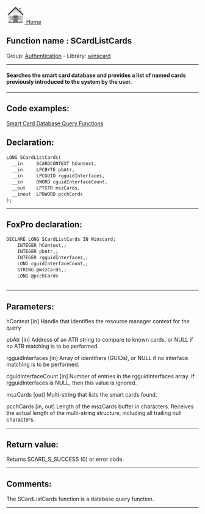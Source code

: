 [<img src="../../images/home.png"> Home ](https://github.com/VFPX/Win32API)  

## Function name : SCardListCards
Group: [Authentication](../../functions_group.md#Authentication)  -  Library: [winscard](../../libraries.md#winscard)  
***  


#### Searches the smart card database and provides a list of named cards previously introduced to the system by the user.
***  


## Code examples:
[Smart Card Database Query Functions](../../samples/sample_539.md)  

## Declaration:
```foxpro  
LONG SCardListCards(
  __in     SCARDCONTEXT hContext,
  __in     LPCBYTE pbAtr,
  __in     LPCGUID rgguidInterfaces,
  __in     DWORD cguidInterfaceCount,
  __out    LPTSTR mszCards,
  __inout  LPDWORD pcchCards
);  
```  
***  


## FoxPro declaration:
```foxpro  
DECLARE LONG SCardListCards IN Winscard;
	INTEGER hContext,;
	INTEGER pbAtr,;
	INTEGER rgguidInterfaces,;
	LONG cguidInterfaceCount,;
	STRING @mszCards,;
	LONG @pcchCards
  
```  
***  


## Parameters:
hContext [in]
Handle that identifies the resource manager context for the query

pbAtr [in]
Address of an ATR string to compare to known cards, or NULL if no ATR matching is to be performed.

rgguidInterfaces [in]
Array of identifiers (GUIDs), or NULL if no interface matching is to be performed.

cguidInterfaceCount [in]
Number of entries in the rgguidInterfaces array. If rgguidInterfaces is NULL, then this value is ignored.

mszCards [out]
Multi-string that lists the smart cards found.

pcchCards [in, out]
Length of the mszCards buffer in characters. Receives the actual length of the multi-string structure, including all trailing null characters.  
***  


## Return value:
Returns SCARD_S_SUCCESS (0) or error code.  
***  


## Comments:
The SCardListCards function is a database query function.  
  
***  

